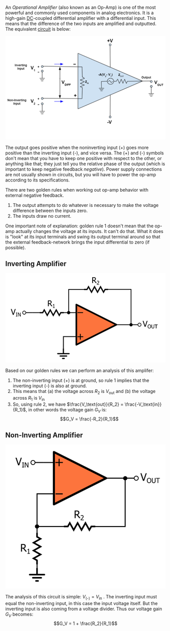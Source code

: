 
An *Operational Amplifier* (also known as an Op-Amp) is one of the most powerful and commonly used components in analog electronics. It is a high-gain [DC](../Electricity.md)-coupled differential amplifier with a differential input. This means that the difference of the two inputs are amplified and outputted. The equivalent [circuit](../Electric%20Circuit.md) is below: 

![](../../Attachments/Pasted%20image%2020230123191351.png)

The output goes positive when the noninverting input (+) goes more positive than the inverting input (-), and vice versa. The (+) and (-) symbols don't mean that you have to keep one positive with respect to the other, or anything like that; they just tell you the relative phase of the output (which is important to keep negative feedback *negative*). Power supply connections are not usually shown in circuits, but you will have to power the op-amp according to its specifications.

There are two golden rules when working out op-amp behavior with external negative feedback.
1. The output attempts to do whatever is necessary to make the voltage difference between the inputs zero.
2. The inputs draw no current.

One important note of explanation: golden rule 1 doesn't mean that the op-amp actually changes the voltage at its inputs. It can't do that. What it does is "look" at its input terminals and swing its output terminal around so that the external feedback-network brings the input differential to zero (if possible).

## Inverting Amplifier

![](../../Attachments/Pasted%20image%2020230123200433.png)

Based on our golden rules we can perform an analysis of this amplifer:
1. The non-inverting input (+) is at ground, so rule 1 implies that the inverting input (-) is also at ground.
2. This means that (a) the voltage across $R_2$ is $V_\text{out}$ and (b) the voltage across $R_1$ is $V_\text{in}$ 
3. So, using rule 2, we have $\frac{V_\text{out}}{R_2} = \frac{-V_\text{in}}{R_1}$, in other words the voltage gain $G_V$ is:
$$G_V = \frac{-R_2}{R_1}$$


## Non-Inverting Amplifier

![](../../Attachments/Pasted%20image%2020230123200503.png)

The analysis of this circuit is simple: $V_\text{(-)} = V_\text{in}$ . The inverting input must equal the non-inverting input, in this case the input voltage itself. But the inverting input is also coming from a voltage divider. Thus our voltage gain $G_V$ becomes:
$$G_V = 1 + \frac{R_2}{R_1}$$

##
